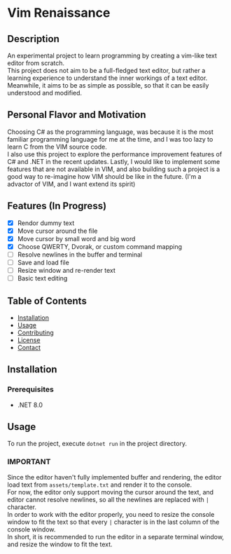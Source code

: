 # Vim Renaissance

## Description

An experimental project to learn programming by creating a vim-like text editor from scratch.  
This project does not aim to be a full-fledged text editor, but rather a learning experience to understand the inner workings of a text editor.  
Meanwhile, it aims to be as simple as possible, so that it can be easily understood and modified.

## Personal Flavor and Motivation

Choosing C# as the programming language, was because it is the most familiar programming language for me at the time, and I was too lazy to learn C from the VIM source code.  
I also use this project to explore the performance improvement features of C# and .NET in the recent updates.
Lastly, I would like to implement some features that are not available in VIM, and also building such a project is a good way to re-imagine how VIM should be like in the future. (I'm a advactor of VIM, and I want extend its spirit)

## Features (In Progress)

- [x] Rendor dummy text
- [x] Move cursor around the file
- [x] Move cursor by small word and big word
- [x] Choose QWERTY, Dvorak, or custom command mapping
- [ ] Resolve newlines in the buffer and terminal
- [ ] Save and load file
- [ ] Resize window and re-render text
- [ ] Basic text editing

## Table of Contents

- [Installation](#installation)
- [Usage](#usage)
- [Contributing](#contributing)
- [License](#license)
- [Contact](#contact)

## Installation

### Prerequisites

- .NET 8.0

## Usage

To run the project, execute `dotnet run` in the project directory.  

### IMPORTANT

Since the editor haven't fully implemented buffer and rendering, the editor load text from `assets/template.txt` and render it to the console.  
For now, the editor only support moving the cursor around the text, and editor cannot resolve newlines, so all the newlines are replaced with `|` character.  
In order to work with the editor properly, you need to resize the console window to fit the text so that every `|` character is in the last column of the console window.  
In short, it is recommended to run the editor in a separate terminal window, and resize the window to fit the text.